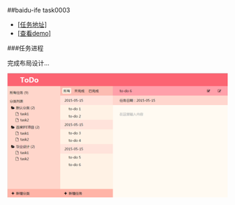 ##baidu-ife task0003

- [[任务地址]](https://github.com/baidu-ife/ife/tree/master/task/task0003)
- [[查看demo]](http://www.chen9.info/baidu-ife-task/task0003/zchen9/)

###任务进程

完成布局设计...

![设计图](./img/demo_1.png)